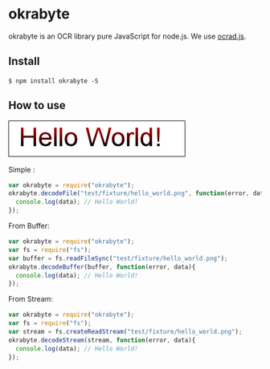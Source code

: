 okrabyte
============

okrabyte is an OCR library pure JavaScript for node.js.
We use [ocrad.js](https://github.com/antimatter15/ocrad.js/).

Install
---------

```shell
$ npm install okrabyte -S
```

How to use
---------

![image](test/fixture/hello_world.png)

Simple :

```javascript
var okrabyte = require("okrabyte");
okrabyte.decodeFile("test/fixture/hello_world.png", function(error, data){
  console.log(data); // Hello World!
});
```

From Buffer:

```javascript
var okrabyte = require("okrabyte");
var fs = require("fs");
var buffer = fs.readFileSync("test/fixture/hello_world.png");
okrabyte.decodeBuffer(buffer, function(error, data){
  console.log(data); // Hello World!
});
```

From Stream:

```javascript
var okrabyte = require("okrabyte");
var fs = require("fs");
var stream = fs.createReadStream("test/fixture/hello_world.png");
okrabyte.decodeStream(stream, function(error, data){
  console.log(data); // Hello World!
});
```


